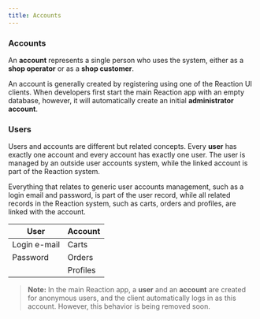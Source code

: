 ```yaml
---
title: Accounts
---
```


### Accounts

An **account** represents a single person who uses the system, either as a **shop operator** or as a **shop customer**.

An account is generally created by registering using one of the Reaction UI clients. When developers first start the main Reaction app with an empty database, however, it will automatically create an initial **administrator account**.

### Users

Users and accounts are different but related concepts. Every **user** has exactly one account and every account has exactly one user. The user is managed by an outside user accounts system, while the linked account is part of the Reaction system.

Everything that relates to generic user accounts management, such as a login email and password, is part of the user record, while all related records in the Reaction system, such as carts, orders and profiles, are linked with the account.

| User         | Account  |
| ------------ | -------- |
| Login e-mail | Carts    |
| Password     | Orders   |
|              | Profiles |

> **Note:** In the main Reaction app, a **user** and an **account** are created for anonymous users, and the client automatically logs in as this account. However, this behavior is being removed soon.
